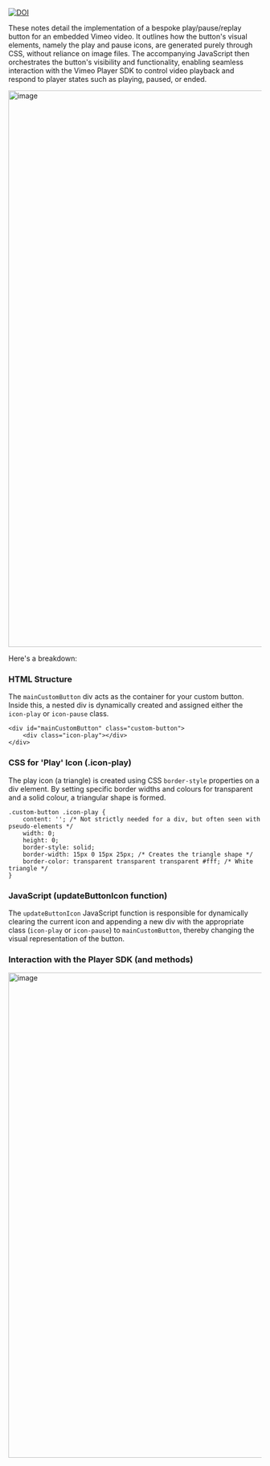 [![DOI](https://zenodo.org/badge/DOI/10.5281/zenodo.15920895.svg)](https://doi.org/10.5281/zenodo.15920895)

These notes detail the implementation of a bespoke play/pause/replay button for an embedded Vimeo video. It outlines how the button's visual elements, namely the play and pause icons, are generated purely through CSS, without reliance on image files. The accompanying JavaScript then orchestrates the button's visibility and functionality, enabling seamless interaction with the Vimeo Player SDK to control video playback and respond to player states such as playing, paused, or ended.

<img width="1320" height="1108" alt="image" src="https://github.com/user-attachments/assets/59952f8c-686f-4f77-8684-64efd982e86c" />


Here's a breakdown:


### HTML Structure
The `mainCustomButton` div acts as the container for your custom button. Inside this, a nested div is dynamically created and assigned either the `icon-play` or `icon-pause` class.

~~~```html
<div id="mainCustomButton" class="custom-button">
    <div class="icon-play"></div>
</div>
~~~


### CSS for 'Play' Icon (.icon-play)
The play icon (a triangle) is created using CSS `border-style` properties on a div element. By setting specific border widths and colours for transparent and a solid colour, a triangular shape is formed.

~~~```css
.custom-button .icon-play {
    content: ''; /* Not strictly needed for a div, but often seen with pseudo-elements */
    width: 0;
    height: 0;
    border-style: solid;
    border-width: 15px 0 15px 25px; /* Creates the triangle shape */
    border-color: transparent transparent transparent #fff; /* White triangle */
}
~~~


### JavaScript (updateButtonIcon function)
The `updateButtonIcon` JavaScript function is responsible for dynamically clearing the current icon and appending a new div with the appropriate class (`icon-play` or `icon-pause`) to `mainCustomButton`, thereby changing the visual representation of the button.

### Interaction with the Player SDK (and methods)

<img width="1130" height="966" alt="image" src="https://github.com/user-attachments/assets/06ea6ee6-378c-4a0b-ad1c-ca40c8a1adb5" />



